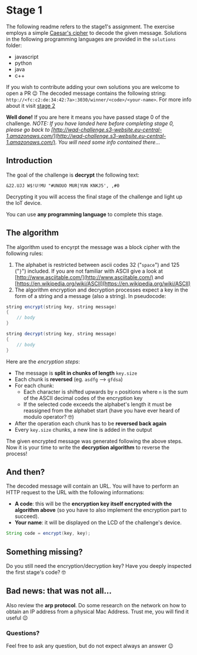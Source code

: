 # Stage 1

The following readme refers to the stage1's assignment. The exercise employs a simple [Caesar's cipher](https://en.wikipedia.org/wiki/Caesar_cipher) to decode the given message. Solutions in the following programming languages are provided in the `solutions` folder:

- javascript
- python
- java
- c++

If you wish to contribute adding your own solutions you are welcome to open a PR 😉
The decoded message contains the following string: `http://<fc:c2:de:34:42:7a>:3030/winner/<code>/<your-name>`. For more info about it visit [stage 2](https://github.com/marmos91/wad/tree/master/stage2)

**Well done!** If you are here it means you have passed stage 0 of the challenge. *NOTE: If you have landed here before completing stage 0, please go back to [http://wad-challenge.s3-website.eu-central-1.amazonaws.com/](http://wad-challenge.s3-website.eu-central-1.amazonaws.com/). You will need some info contained there*...

## Introduction
The goal of the challenge is **decrypt** the following text:
```
&22.UJJ W$!U!MU "#UNOUO MUR|YUN KNKJ5', ,#0
```
Decrypting it you will access the final stage of the challenge and light up the IoT device.

You can use **any programming language** to complete this stage.

## The algorithm
The algorithm used to encyrpt the message was a block cipher with the following rules:

1. The alphabet is restricted between ascii codes 32 ("`space`") and 125 ("`}`") included. If you are not familiar with ASCII give a look at [http://www.asciitable.com/](http://www.asciitable.com/) and [https://en.wikipedia.org/wiki/ASCII](https://en.wikipedia.org/wiki/ASCII)
2. The algorithm encryption and decryption processes expect a key in the form of a string and a message (also a string). In pseudocode:

```java
string encrypt(string key, string message)
{
    // body
}

string decrypt(string key, string message)
{
    // body
}
```

Here are the *encryption steps*:
- The message is **split in chunks of length** `key.size`
- Each chunk is **reversed** (eg. `asdfg` --> `gfdsa`)
- For each chunk:
    - Each character is shifted upwards by `n` positions where `n` is the sum of the ASCII decimal codes of the encryption key
    - If the selected code exceeds the alphabet's length it must be reassigned from the alphabet start (have you have ever heard of modulo operator? 🤓)
- After the operation each chunk has to be **reversed back again**
- Every `key.size` chunks, a new line is added in the output

The given encrypted message was generated following the above steps. Now it is your time to write the **decryption algorithm** to reverse the process!

## And then?

The decoded message will contain an URL. You will have to perform an HTTP request to the URL with the following informations:

- **A code**: this will be the **encryption key itself encrypted with the algorithm above** (so you have to also implement the encryption part to succeed).
- **Your name**: it will be displayed on the LCD of the challenge's device.

```java
String code = encrypt(key, key);
```

## Something missing?

Do you still need the encryption/decryption key? Have you deeply inspected the first stage's code? 🤓

## Bad news: that was not all...

Also review the **arp protocol**. Do some research on the network on how to obtain an IP address from a physical Mac Address. Trust me, you will find it useful 😉

### Questions?

Feel free to ask any question, but do not expect always an answer 😉
